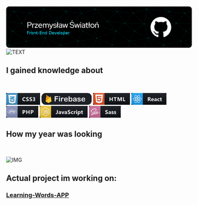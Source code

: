 <!-- <div style="background:#000000; padding-bottom:20px; margin:0;">
    <img src="images/header.png">
    <img src="https://readme-typing-svg.herokuapp.com?size=60&center=true&vCenter=true&width=1920&height=100&lines=I'am+currently+looking+for+hire!%F0%9F%98%83+">
    <p style="text-align:center; color:#36BCF7FF; font-weight:bold ;font-size:22px; padding:10px;">I gained knowledge about</p>
    <div style="display:flex; justify-content:center; flex-wrap:wrap; gap:10px; ">
        <img src="images/css.png">
        <img src="images/firebase.png">
        <img src="images/html.png">
        <img src="images/react.png">
        <img src="images/php.png">
        <img src="images/javascript.png">
        <img src="images/sass.png">
    </div>
    <p style="text-align:center; color:#36BCF7FF; font-weight:bold ;font-size:22px; padding-top:20px;">How my year was looking ?</p>
    <div style="display:flex; justify-content:center">
       <img src="https://github-readme-stats.vercel.app/api?username=IWiercik&show_icons=true&theme=tokyonight">
    </div>
    <p style="text-align:center; color:#36BCF7FF; font-weight:bold ;font-size:22px; padding:10px;">Actual project im working on: </br>
    <a href="https://github.com/IWiercik/learning-words-project">Learning-Word-APP</a>
    </p>
</div> -->

![HEADER](images/header.png)
![TEXT](https://readme-typing-svg.herokuapp.com?size=60&center=true&vCenter=true&width=1920&height=100&lines=I'am+currently+looking+for+hire!%F0%9F%98%83+)
## **I gained knowledge about**
</br>

![IMG](images/css.png)
![IMG](images/firebase.png)
![IMG](images/html.png)
![IMG](images/react.png)
![IMG](images/php.png)
![IMG](images/javascript.png)
![IMG](images/sass.png)

## **How my year was looking**
</br>

![IMG](https://github-readme-stats.vercel.app/api?username=IWiercik&show_icons=true&theme=tokyonight)

## **Actual project im working on:**

### [Learning-Words-APP](https://github.com/IWiercik/learning-words-project) ###